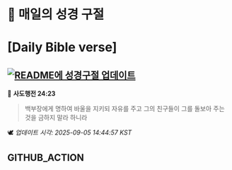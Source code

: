 # 🙏 매일의 성경 구절
# [Daily Bible verse]
## [![README에 성경구절 업데이트](https://github.com/DONGSUKA/first_test/actions/workflows/update-readme-bible.yml/badge.svg)](https://github.com/DONGSUKA/first_test/actions/workflows/update-readme-bible.yml)
<!-- START_BIBLE_VERSE -->
📖 **사도행전 24:23**
> 백부장에게 명하여 바울을 지키되 자유를 주고 그의 친구들이 그를 돌보아 주는 것을 금하지 말라 하니라

🕊️ _업데이트 시각: 2025-09-05 14:44:57 KST_
  <!-- END_BIBLE_VERSE -->
## GITHUB_ACTION
